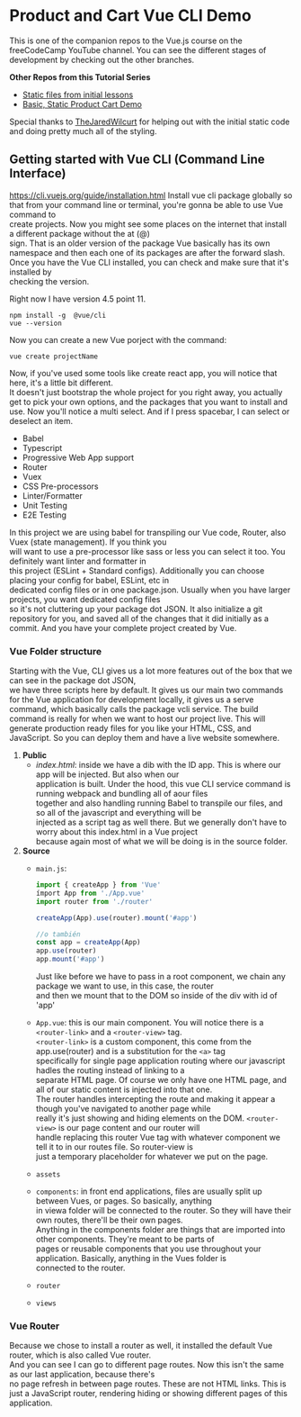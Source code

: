# Product and Cart Vue CLI Demo

This is one of the companion repos to the Vue.js course on the freeCodeCamp YouTube channel.
You can see the different stages of development by checking out the other branches.

**Other Repos from this Tutorial Series**

- [Static files from initial lessons](https://github.com/gwenf/vue3-fcc-course-static-code)
- [Basic, Static Product Cart Demo](https://github.com/gwenf/vue3-fcc-course-basic-product-cart-demo)

Special thanks to [TheJaredWilcurt](https://github.com/TheJaredWilcurt) for helping out with the initial static code and doing pretty much all of the styling.

## Getting started with Vue CLI  (Command Line Interface)
https://cli.vuejs.org/guide/installation.html
Install vue cli package globally so that from your command line or terminal, you're gonna be able to use Vue command to  
create projects. Now you might see some places on the internet that install a different package without the at (@)  
sign. That is an older version of the package Vue basically has its own namespace and then each one of its packages are after the forward slash. Once you have the Vue CLI installed, you can check and make sure that it's installed by  
checking the version.

Right now I have version 4.5 point 11.
```
npm install -g  @vue/cli
vue --version
```

Now you can create a new Vue porject with the command:
```
vue create projectName
```
Now, if you've used some tools like create react app, you will notice that here, it's a little bit different.  
It doesn't just bootstrap the whole project for you right away, you actually get to pick your own options, and the packages that you want to install and use. Now you'll notice a multi select. And if I press spacebar, I can select or deselect an item.
- Babel
- Typescript
- Progressive Web App support
- Router
- Vuex
- CSS Pre-processors
- Linter/Formatter
- Unit Testing
- E2E Testing

In this project we are using babel for transpiling our Vue code, Router, also Vuex (state management). If you think you  
will want to use a pre-processor like sass or less you can select it too. You definitely want linter and formatter in  
this project (ESLint + Standard configs). Additionally you can choose placing your config for babel, ESLint, etc in  
dedicated config files or in one package.json. Usually when you have larger projects, you want dedicated config files  
so it's not cluttering up your package dot JSON. It also initialize a git repository for you, and saved all of the changes that it did initially as a commit. And you have your complete project created by Vue.

### Vue Folder structure
Starting with the Vue, CLI gives us a lot more features out of the box that we can see in the package dot JSON,  
we have three scripts here by default. It gives us our main two commands for the Vue application for development  locally, it gives us a serve command, which basically calls the package vcli service. The build command is really for   when we want to host our project live. This will generate production ready files for you like your HTML, CSS, and JavaScript. So you can deploy them and have a live website somewhere.

1. **Public**
	- *index.html*: inside we have a dib with the ID app. This is where our app will be injected. But also when our  
	application is built. Under the hood, this vue CLI service command is running webpack and bundling all of aour files  
	together and also handling running Babel to transpile our files, and so all of the javascript and everything will be  
	injected as a script tag as well there. But we generally don't have to worry about this index.html in a Vue project  
	because again most of what we will be doing is in the source folder.
2. **Source**
	- `main.js`:  


		```javascript
		import { createApp } from 'Vue'
		ímport App from './App.vue'
		import router from './router'

		createApp(App).use(router).mount('#app')

		//o también
		const app = createApp(App)
		app.use(router)
		app.mount('#app')
		```


		Just like before we have to pass in a root component, we chain any package we want to use, in this case, the router  
		and then we mount that to the DOM so inside of the div with id of 'app'

	- `App.vue`: this is our main component. You will notice there is a `<router-link>` and a `<router-view>` tag.  
		`<router-link>` is a custom component, this come from the app.use(router) and is a substitution for the `<a>` tag  
		specifically for single page application routing where our javascript hadles the routing instead of linking to a  
		separate HTML page. Of course we only have one HTML page, and all of our static content is injected into that one.  
		The router handles intercepting the route and making it appear a though you've navigated to another page while  
		really it's just showing and hiding elements on the DOM. `<router-view>` is our page content and our router will  
		handle replacing this router Vue tag with whatever component we tell it to in our routes file. So router-view is  
		just a temporary placeholder for whatever we put on the page.

	- `assets`
	- `components`: in front end applications, files are usually split up between Vues, or pages. So basically, anything  
		in viewa folder will be connected to the router. So they will have their own routes, there'll be their own pages.  
		Anything in the components folder are things that are imported into other components. They're meant to be parts of  
		pages or reusable components that you use throughout your application. Basically, anything in the Vues folder is  
		connected to the router.
	- `router`
	- `views`

### Vue Router
Because we chose to install a router as well, it installed the default Vue router, which is also called Vue router.  
And you can see I can go to different page routes. Now this isn't the same as our last application, because there's  
no page refresh in between page routes. These are not HTML links. This is just a JavaScript router, rendering hiding or showing different pages of this application.